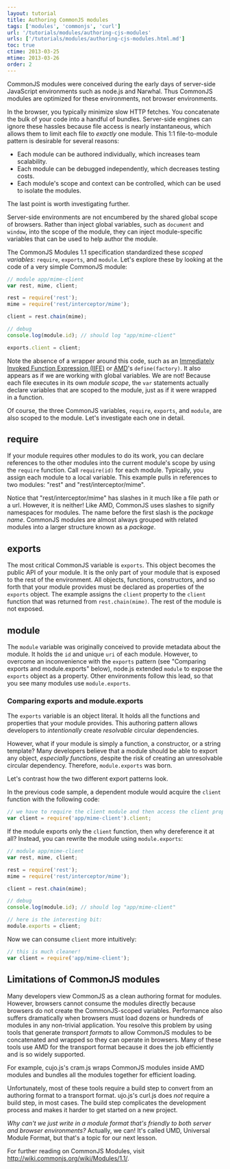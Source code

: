 ```yaml
---
layout: tutorial
title: Authoring CommonJS modules
tags: ['modules', 'commonjs', 'curl']
url: '/tutorials/modules/authoring-cjs-modules'
urls: ['/tutorials/modules/authoring-cjs-modules.html.md']
toc: true
ctime: 2013-03-25
mtime: 2013-03-26
order: 2
---
```


CommonJS modules were conceived during the early days of server-side JavaScript environments such as node.js and Narwhal.  Thus CommonJS modules are optimized for these environments, not browser environments.

In the browser, you typically minimize slow HTTP fetches.  You concatenate the bulk of your code into a handful of bundles.  Server-side engines can ignore these hassles because file access is nearly instantaneous, which allows them to limit each file to *exactly* one module.  This 1:1 file-to-module pattern is desirable for several reasons:

* Each module can be authored individually, which increases team scalability.
* Each module can be debugged independently, which decreases testing costs.
* Each module's scope and context can be controlled, which can be used to isolate the modules.

The last point is worth investigating further.  

Server-side environments are not encumbered by the shared global scope of browsers.  Rather than inject global variables, such as `document` and `window`, into the scope of the module, they can inject module-specific variables that can be used to help author the module.  

The CommonJS Modules 1.1 specification standardized these *scoped variables*: `require`, `exports`, and `module`.  Let's explore these by looking at the code of a very simple CommonJS module:

```js
// module app/mime-client
var rest, mime, client;

rest = require('rest');
mime = require('rest/interceptor/mime');

client = rest.chain(mime);

// debug
console.log(module.id); // should log "app/mime-client"

exports.client = client;
```

Note the absence of a wrapper around this code, such as an [Immediately Invoked Function Expression (IIFE)](http://benalman.com/news/2010/11/immediately-invoked-function-expression/) or [AMD](./authoring-amd-modules.html.md)'s `define(factory)`.  It also appears as if we are working with global variables.  We are not!  Because each file executes in its own *module scope*, the `var` statements actually declare variables that are scoped to the module, just as if it were wrapped in a function.  

Of course, the three CommonJS variables, `require`, `exports`, and `module`, are also scoped to the module.  Let's investigate each one in detail.

## require

If your module requires other modules to do its work, you can declare references to the other modules into the current module's scope by using the `require` function.  Call `require(id)` for each module.  Typically, you assign each module to a local variable.  This example pulls in references to two modules: "rest" and "rest/interceptor/mime".  

Notice that "rest/interceptor/mime" has slashes in it much like a file path or a url.  However, it is neither!  Like AMD, CommonJS uses slashes to signify namespaces for modules.  The name before the first slash is the *package name*.  CommonJS modules are almost always grouped with related modules into a larger structure known as a *package*.  

## exports

The most critical CommonJS variable is `exports`.  This object becomes the public API of your module.  It is the only part of your module that is exposed to the rest of the environment.  All objects, functions, constructors, and so forth that your module provides must be declared as properties of the `exports` object.  The example assigns the `client` property to the `client` function that was returned from `rest.chain(mime)`.  The rest of the module is not exposed.

## module

The `module` variable was originally conceived to provide metadata about the module.  It holds the `id` and unique `uri` of each module.  However, to overcome an inconvenience with the `exports` pattern (see "Comparing exports and module.exports" below), node.js extended `module` to expose the `exports` object as a property.  Other environments follow this lead, so that you see many modules use `module.exports`.

### Comparing exports and module.exports

The `exports` variable is an object literal.  It holds all the functions and properties that your module provides.  This authoring pattern allows developers to *intentionally* create *resolvable* circular dependencies.  

However, what if your module is simply a function, a constructor, or a string template?  Many developers believe that a module should be able to export any object, *especially functions*, despite the risk of creating an unresolvable circular dependency.  Therefore, `module.exports` was born.

Let's contrast how the two different export patterns look. 

In the previous code sample, a dependent module would acquire the `client` function with the following code:

```js
// we have to require the client module and then access the client property
var client = require('app/mime-client').client;
```

If the module exports only the `client` function, then why dereference it at all?  Instead, you can rewrite the module using `module.exports`:

```js
// module app/mime-client
var rest, mime, client;

rest = require('rest');
mime = require('rest/interceptor/mime');

client = rest.chain(mime);

// debug
console.log(module.id); // should log "app/mime-client"

// here is the interesting bit:
module.exports = client;
```

Now we can consume `client` more intuitively:

```js
// this is much cleaner!
var client = require('app/mime-client');
```

## Limitations of CommonJS modules

Many developers view CommonJS as a clean authoring format for modules.  However, browsers cannot consume the modules directly because browsers do not create the CommonJS-scoped variables.  Performance also suffers dramatically when browsers must load dozens or hundreds of modules in any non-trivial application.  You resolve this problem by using tools that generate *transport formats* to allow CommonJS modules to be concatenated and wrapped so they can operate in browsers.  Many of these tools use AMD for the transport format because it does the job efficiently and is so widely supported.

For example, cujo.js's cram.js wraps CommonJS modules inside AMD modules and bundles all the modules together for efficient loading.

Unfortunately, most of these tools require a build step to convert from an authoring format to a transport format.  ujo.js's curl.js does *not* require a build step, in most cases.  The build step complicates the development process and makes it harder to get started on a new project.

*Why can't we just write in a module format that's friendly to both server and browser environments?*  Actually, we can!  It's called UMD, Universal Module Format, but that's a topic for our next lesson.

For further reading on CommonJS Modules, visit http://wiki.commonjs.org/wiki/Modules/1.1/.
